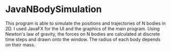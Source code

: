 # JavaNBodySimulation

This program is able to simulate the positions and trajectories of N bodies in 2D. I used JavaFX for the UI and the graphics of the main program. Using Newton's law of gravity, the forces on N bodies are calculated at discrete time steps and drawn onto the window. The radius of each body depends on their mass.
